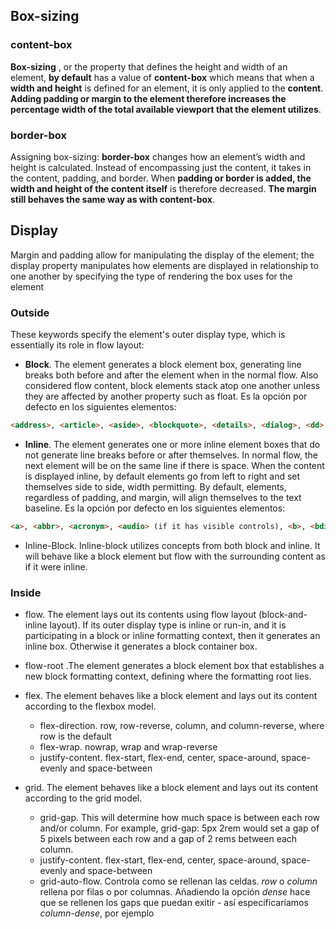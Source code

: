 ## Box-sizing

### content-box

__Box-sizing__ , or the property that defines the height and width of an element, __by default__ has a value of __content-box__ which means that when a __width and height__ is defined for an element, it is only applied to the __content__. __Adding padding or margin to the element therefore increases the percentage width of the total available viewport that the element utilizes__.

### border-box

Assigning box-sizing: __border-box__ changes how an element’s width and height is calculated. Instead of encompassing just the content, it takes in the content, padding, and border. When __padding or border is added, the width and height of the content itself__ is therefore decreased. __The margin still behaves the same way as with content-box__.

## Display

Margin and padding allow for manipulating the display of the element; the display property manipulates how elements are displayed in relationship to one another by specifying the type of rendering the box uses for the element

### Outside

These keywords specify the element's outer display type, which is essentially its role in flow layout:

- __Block__. The element generates a block element box, generating line breaks both before and after the element when in the normal flow. Also considered flow content, block elements stack atop one another unless they are affected by another property such as float. Es la opción por defecto en los siguientes elementos:

```html
<address>, <article>, <aside>, <blockquote>, <details>, <dialog>, <dd>, <div>, <dl>, <dt>, <fieldset>, <figcaption>, <figure>, <footer>, <form>, <h1>, <h2>, <h3>, <h4>, <h5>, <h6>, <header>, <hgroup>, <hr>, <li>, <main>, <nav>, <ol>, <p>, <pre>, <section>, <table>, <ul>
```

- __Inline__. The element generates one or more inline element boxes that do not generate line breaks before or after themselves. In normal flow, the next element will be on the same line if there is space. When the content is displayed inline, by default elements go from left to right and set themselves side to side, width permitting. By default, elements, regardless of padding, and margin, will align themselves to the text baseline. Es la opción por defecto en los siguientes elementos:

```html
<a>, <abbr>, <acronym>, <audio> (if it has visible controls), <b>, <bdi>, <bdo>, <big>, <br>, <button>, <canvas>, <cite>, <code>, <command>∗∗, <data>, <datalist>, <del>, <dfn>, <em>, <embed>, <i>, <iframe>, <img>, <input>, <ins>, <kbd>, <keygen>*, <label>, <map>, <mark>, <meter>, <noscript>, <object>, <output>, <picture>, <progress>, <q>, <ruby>, <s>, <samp>, <script>, <select>, <slot>, <small>, <span>, <strong>, <sub>, <sup>, <svg>, <template>, <textarea>, <time>, <u>, <tt>, <var>, <video>, <wbr>
```

- Inline-Block. Inline-block utilizes concepts from both block and inline. It will behave like a block element but flow with the surrounding content as if it were inline.

### Inside

- flow. The element lays out its contents using flow layout (block-and-inline layout). If its outer display type is inline or run-in, and it is participating in a block or inline formatting context, then it generates an inline box. Otherwise it generates a block container box.

- flow-root .The element generates a block element box that establishes a new block formatting context, defining where the formatting root lies.

- flex. The element behaves like a block element and lays out its content according to the flexbox model.
  - flex-direction. row, row-reverse, column, and column-reverse, where row is the default
  - flex-wrap. nowrap, wrap and wrap-reverse
  - justify-content. flex-start, flex-end, center, space-around, space-evenly and space-between

- grid. The element behaves like a block element and lays out its content according to the grid model.
  - grid-gap. This will determine how much space is between each row and/or column. For example, grid-gap: 5px 2rem would set a gap of 5 pixels between each row and a gap of 2 rems between each column.
  - justify-content. flex-start, flex-end, center, space-around, space-evenly and space-between
  - grid-auto-flow. Controla como se rellenan las celdas. _row_ o _column_ rellena por filas o por columnas. Añadiendo la opción _dense_ hace que se rellenen los gaps que puedan exitir - así especificaríamos _column-dense_, por ejemplo